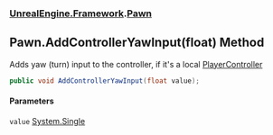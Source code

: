 ### [UnrealEngine.Framework](./UnrealEngine-Framework.md 'UnrealEngine.Framework').[Pawn](./Pawn.md 'UnrealEngine.Framework.Pawn')
## Pawn.AddControllerYawInput(float) Method
Adds yaw (turn) input to the controller, if it's a local [PlayerController](./PlayerController.md 'UnrealEngine.Framework.PlayerController')  
```csharp
public void AddControllerYawInput(float value);
```
#### Parameters
<a name='UnrealEngine-Framework-Pawn-AddControllerYawInput(float)-value'></a>
`value` [System.Single](https://docs.microsoft.com/en-us/dotnet/api/System.Single 'System.Single')  
  
